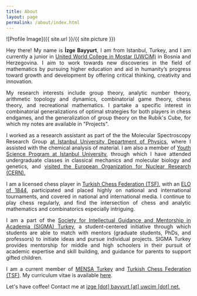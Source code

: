 ```yaml
---
title: About
layout: page
permalink: /about/index.html
---
```

![Profile Image]({{ site.url }}/{{ site.picture }})

<p align="justify">Hey there! My name is <b>İzge Bayyurt</b>, I am from Istanbul, Turkey, and I am currently a junior in <a href='http://uwcmostar.ba/'>United World College in Mostar (UWCiM)</a> in Bosnia and Herzegovina. I aim to work towards new discoveries in the field of mathematics by pursuing higher education and aid in humanity’s progress toward growth and development by offering critical thinking, creativity and innovation.</p>

<p align="justify">My research interests include group theory, analytic number theory, arithmetic topology and dynamics, combinatorial game theory, chess theory, and recreational mathematics. I partake a specific interest in combinatorial generalizations of optimal strategies for both players in chess endgames, and the generalization of group theory on the Rubik's Cube, for which my notes are available in "Projects".</p>

<p align="justify">I worked as a research assistant as part of the the Molecular Spectroscopy Research Group <a href='http://fen.istanbul.edu.tr/fizik/?p=6536'> at Istanbul University Department of Physics</a>, where I assisted with the chemical analysis of material. I am also a member of <a href='http://fen.istanbul.edu.tr/fizik/?p=6536'>Youth Science Program at Istanbul University</a>, through which I have attended undergraduate classes in classical mechanics and molecular biology and genetics, and <a href="">visited the European Organization for Nuclear Research (CERN).</a></p>

<p align="justify">I am a licensed chess player in <a href="http://www.tsf.org.tr/">Turkish Chess Federation (TSF)</a>, with an <a href="https://ratings.fide.com/card.phtml?event=6323154">ELO of 1844</a>, participated and placed highly on national and international tournaments, and covered in national and international media. I continue to play chess regularly, and find the intersection of chess and analytic mathematics and combinatorics especially intriguing.</p>

<p align="justify">I am a part of the <a href='http://sigmaturkey.org'>Society for Intellectual Guidance and Mentorship in Academia (SIGMA) Turkey</a>, a student-centered initiative through which students are able to match with mentors (graduate students, PhDs, and professors) to initiate ideas and pursue individual projects. SIGMA Turkey provides mentorship for middle and high schoolers in their pursuit of academic expertise and skill building, and guidance for parents to support gifted children. </p>

<p align="justify">
I am a current member of <a href='http://mensa.org.tr'>MENSA Turkey</a> and <a href="http://www.tsf.org.tr/">Turkish Chess Federation (TSF)</a>. My curriculum vitae is available <a href='/assets/izge_cv.pdf'>here</a>.
</p>

<p align="justify">Let's have coffee! Contact me at <a href='mailto:izge.bayyurt@uwcim.net'>izge [dot] bayyurt [at] uwcim [dot] net.</a></p>

